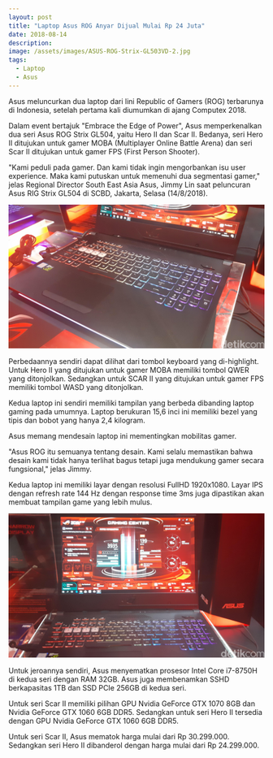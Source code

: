 ```yaml
---
layout: post
title: "Laptop Asus ROG Anyar Dijual Mulai Rp 24 Juta"
date: 2018-08-14
description: 
image: /assets/images/ASUS-ROG-Strix-GL503VD-2.jpg
tags:
  - Laptop
  - Asus
---
```

Asus meluncurkan dua laptop dari lini Republic of Gamers (ROG) terbarunya di Indonesia, setelah pertama kali diumumkan di ajang Computex 2018. 

Dalam event bertajuk "Embrace the Edge of Power", Asus memperkenalkan dua seri Asus ROG Strix GL504, yaitu Hero II dan Scar II. Bedanya, seri Hero II ditujukan untuk gamer MOBA (Multiplayer Online Battle Arena) dan seri Scar II ditujukan untuk gamer FPS (First Person Shooter). 

"Kami peduli pada gamer. Dan kami tidak ingin mengorbankan isu user experience. Maka kami putuskan untuk memenuhi dua segmentasi gamer," jelas Regional Director South East Asia Asus, Jimmy Lin saat peluncuran Asus RIG Strix GL504 di SCBD, Jakarta, Selasa (14/8/2018).

![Placeholder](/assets/images/153cb215-59f2-4fc7-9b23-56b2f678bc8b.jpeg)

Perbedaannya sendiri dapat dilihat dari tombol keyboard yang di-highlight. Untuk Hero II yang ditujukan untuk gamer MOBA memiliki tombol QWER yang ditonjolkan. Sedangkan untuk SCAR II yang ditujukan untuk gamer FPS memiliki tombol WASD yang ditonjolkan.

Kedua laptop ini sendiri memiliki tampilan yang berbeda dibanding laptop gaming pada umumnya. Laptop berukuran 15,6 inci ini memiliki bezel yang tipis dan bobot yang hanya 2,4 kilogram.

Asus memang mendesain laptop ini mementingkan mobilitas gamer. 

"Asus ROG itu semuanya tentang desain. Kami selalu memastikan bahwa desain kami tidak hanya terlihat bagus tetapi juga mendukung gamer secara fungsional," jelas Jimmy. 

Kedua laptop ini memiliki layar dengan resolusi FullHD 1920x1080. Layar IPS dengan refresh rate 144 Hz dengan response time 3ms juga dipastikan akan membuat tampilan game yang lebih mulus.

![Placeholder](/assets/images/bf8f959a-bad1-4444-9677-065894e5806f.jpeg)

Untuk jeroannya sendiri, Asus menyematkan prosesor Intel Core i7-8750H di kedua seri dengan RAM 32GB. Asus juga membenamkan SSHD berkapasitas 1TB dan SSD PCIe 256GB di kedua seri.

Untuk seri Scar II memiliki pilihan GPU Nvidia GeForce GTX 1070 8GB dan Nvidia GeForce GTX 1060 6GB DDR5. Sedangkan untuk seri Hero II tersedia dengan GPU Nvidia GeForce GTX 1060 6GB DDR5.

Untuk seri Scar II, Asus mematok harga mulai dari Rp 30.299.000. Sedangkan seri Hero II dibanderol dengan harga mulai dari Rp 24.299.000.